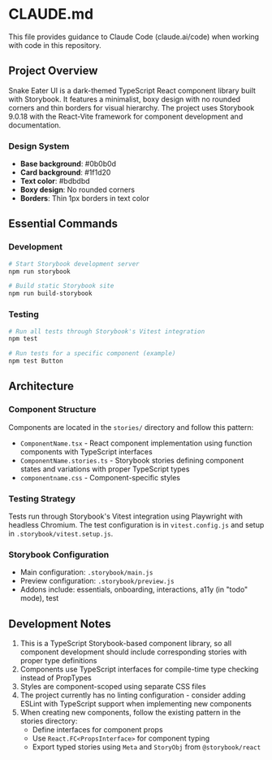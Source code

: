 # CLAUDE.md

This file provides guidance to Claude Code (claude.ai/code) when working with code in this repository.

## Project Overview

Snake Eater UI is a dark-themed TypeScript React component library built with Storybook. It features a minimalist, boxy design with no rounded corners and thin borders for visual hierarchy. The project uses Storybook 9.0.18 with the React-Vite framework for component development and documentation.

### Design System
- **Base background**: #0b0b0d
- **Card background**: #1f1d20
- **Text color**: #bdbdbd
- **Boxy design**: No rounded corners
- **Borders**: Thin 1px borders in text color

## Essential Commands

### Development
```bash
# Start Storybook development server
npm run storybook

# Build static Storybook site
npm run build-storybook
```

### Testing
```bash
# Run all tests through Storybook's Vitest integration
npm test

# Run tests for a specific component (example)
npm test Button
```

## Architecture

### Component Structure
Components are located in the `stories/` directory and follow this pattern:
- `ComponentName.tsx` - React component implementation using function components with TypeScript interfaces
- `ComponentName.stories.ts` - Storybook stories defining component states and variations with proper TypeScript types
- `componentname.css` - Component-specific styles

### Testing Strategy
Tests run through Storybook's Vitest integration using Playwright with headless Chromium. The test configuration is in `vitest.config.js` and setup in `.storybook/vitest.setup.js`.

### Storybook Configuration
- Main configuration: `.storybook/main.js`
- Preview configuration: `.storybook/preview.js`
- Addons include: essentials, onboarding, interactions, a11y (in "todo" mode), test

## Development Notes

1. This is a TypeScript Storybook-based component library, so all component development should include corresponding stories with proper type definitions
2. Components use TypeScript interfaces for compile-time type checking instead of PropTypes
3. Styles are component-scoped using separate CSS files
4. The project currently has no linting configuration - consider adding ESLint with TypeScript support when implementing new components
5. When creating new components, follow the existing pattern in the stories directory:
   - Define interfaces for component props
   - Use `React.FC<PropsInterface>` for component typing
   - Export typed stories using `Meta` and `StoryObj` from `@storybook/react`